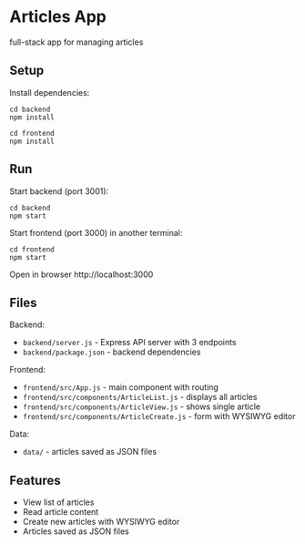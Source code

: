 # Articles App

full-stack app for managing articles

## Setup

Install dependencies:
```
cd backend
npm install

cd frontend
npm install
```

## Run

Start backend (port 3001):
```
cd backend
npm start
```

Start frontend (port 3000) in another terminal:
```
cd frontend
npm start
```

Open in browser http://localhost:3000

## Files

Backend:
- `backend/server.js` - Express API server with 3 endpoints
- `backend/package.json` - backend dependencies

Frontend:
- `frontend/src/App.js` - main component with routing
- `frontend/src/components/ArticleList.js` - displays all articles
- `frontend/src/components/ArticleView.js` - shows single article
- `frontend/src/components/ArticleCreate.js` - form with WYSIWYG editor

Data:
- `data/` - articles saved as JSON files

## Features

- View list of articles
- Read article content
- Create new articles with WYSIWYG editor
- Articles saved as JSON files
